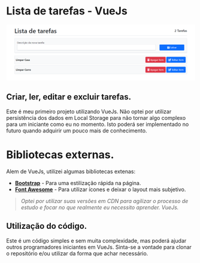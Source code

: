 # Lista de tarefas - VueJs

![Lista de tarefas - VueJs](https://raw.githubusercontent.com/AlcemySilva/lista-de-tarefas/main/lista-tarefas.png)

## Criar, ler, editar e excluir tarefas.

Este é meu primeiro projeto utilizando VueJs. Não optei por utilizar persistência dos dados em Local Storage para não tornar algo complexo para um iniciante como eu no momento. Isto poderá ser implementado no futuro quando adquirir um pouco mais de conhecimento.


# Bibliotecas externas.

Alem de VueJs, utilizei algumas bibliotecas extenas: 

 - [**Bootstrap**](https://getbootstrap.com/) - Para uma estilização   rápida na página. 
 - [**Font Awesome**](https://fontawesome.com/) - Para utilizar ícones e deixar o layout mais subjetivo.

> *Optei por utilizar suas versões em CDN para agilizar o processo de estudo e focar no que realmente eu necessito aprender. VueJs.*

## Utilização do código.

Este é um código simples e sem muita complexidade, mas poderá ajudar outros programadores iniciantes em VueJs. Sinta-se a vontade para clonar o repositório e/ou utilizar da forma que achar necessário.
